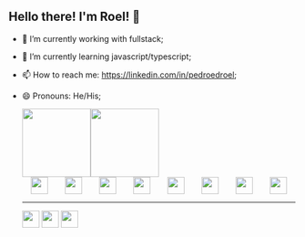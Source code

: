 ## Hello there! I'm Roel! 👋

- 🔭 I’m currently working with fullstack;
- 🌱 I’m currently learning javascript/typescript;
- 📫 How to reach me: https://linkedin.com/in/pedroedroel;
- 😄 Pronouns: He/His;

  <div style="
    display: flex;
    flex-wrap: nowrap;
    justify-content: start;
    ">
      <img height="120em" src="https://github-readme-stats.vercel.app/api?username=pedroeroel&theme=holi&show_icons=true" />
      <img height="120em" src="https://github-readme-stats.vercel.app/api/top-langs/?username=pedroeroel&layout=compact&langs_count=6&theme=holi" />
  </div>
   <div style="
     width= 100%;
     display: flex;
     justify-content: space-around;
     flex-flow: wrap row;
     ">
      <img height="30em" src="https://img.shields.io/badge/HTML5-E34F26?style=for-the-badge&logo=html5&logoColor=white">
      <img height="30em" src="https://img.shields.io/badge/CSS3-1572B6?style=for-the-badge&logo=css3&logoColor=white">
      <img height="30em" src="https://img.shields.io/badge/JavaScript-323330?style=for-the-badge&logo=javascript&logoColor=F7DF1E">
      <img height="30em" src="https://img.shields.io/badge/Python-14354C?style=for-the-badge&logo=python&logoColor=white">
      <img height="30em" src="https://img.shields.io/badge/Flask-000000?style=for-the-badge&logo=flask&logoColor=white">
      <img height="30em" src="https://img.shields.io/badge/Bootstrap-563D7C?style=for-the-badge&logo=bootstrap&logoColor=white">
      <img height="30em" src="https://img.shields.io/badge/MySQL-005C84?style=for-the-badge&logo=mysql&logoColor=white">
      <img height="30em" src="https://img.shields.io/badge/Tailwind_CSS-38B2AC?style=for-the-badge&logo=tailwind-css&logoColor=white">
   </div>

   <hr>

    <div>
      <a target="_blank" href="https://linkedin.com/in/pedroedroel"><img height="30em" src="https://img.shields.io/badge/LinkedIn-0077B5?style=for-the-badge&logo=linkedin&logoColor=white"></a>
      <a target="_blank" href="pedroedroel@gmail.com"><img height="30em" src="https://img.shields.io/badge/Gmail-D14836?style=for-the-badge&logo=gmail&logoColor=white"></a>
      <a target="_blank" href="https://instagram.com/roelcode"><img height="30em" src="https://img.shields.io/badge/-Instagram-%23E4405F?style=for-the-badge&logo=instagram&logoColor=white"></a>
    </div>
  </div>
